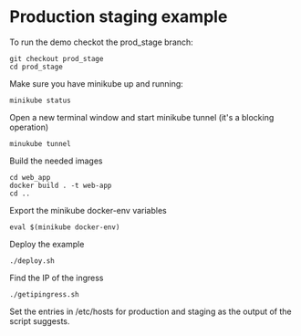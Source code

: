 # Production staging example
To run the demo checkot the prod_stage branch:
```
git checkout prod_stage
cd prod_stage
```
Make sure you have minikube up and running:
```
minikube status
```
Open a new terminal window and start minikube tunnel (it's a blocking operation)
```
minukube tunnel
```
Build the needed images
```
cd web_app
docker build . -t web-app
cd ..
```
Export the minikube docker-env variables
```
eval $(minikube docker-env)
```
Deploy the example
```
./deploy.sh
```
Find the IP of the ingress
```
./getipingress.sh
```
Set the entries in /etc/hosts for production and staging as the output of the script suggests.
